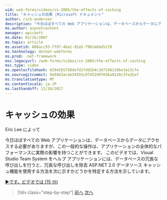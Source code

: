 ```yaml
---
uid: web-forms/videos/vs-2005/the-effects-of-caching
title: "キャッシュの効果 |Microsoft ドキュメント"
author: rick-anderson
description: "今日ほぼすべての Web アプリケーションは、データベースからデータにアクセスする必要がありますが、この一般的な操作の全体的なパフォーマンスに実際の影響を持つことができます、."
ms.author: aspnetcontent
manager: wpickett
ms.date: 03/26/2007
ms.topic: article
ms.assetid: 806acc93-7f97-4ba1-92a5-f90146bd51f8
ms.technology: dotnet-webforms
ms.prod: .net-framework
msc.legacyurl: /web-forms/videos/vs-2005/the-effects-of-caching
msc.type: video
ms.openlocfilehash: 02942b5758de7d1fdd2b4c20724812dbe3a13cfe
ms.sourcegitcommit: 9a9483aceb34591c97451997036a9120c3fe2baf
ms.translationtype: MT
ms.contentlocale: ja-JP
ms.lasthandoff: 11/10/2017
---
```

<a name="the-effects-of-caching"></a>キャッシュの効果
====================
Eric Lee によって

今日ほぼすべての Web アプリケーションは、データベースからデータにアクセスする必要がありますが、この一般的な操作は、アプリケーションの全体的なパフォーマンスに実際の影響を持つことができます。 このビデオでは、Visual Studio Team System をヘルプ アプリケーションには、データベースの冗長な呼び出しを行うと、冗長な呼び出しを除去 ASP.NET 2.0 データソース キャッシュ機能を使用する方法を次に示すかどうかを特定する方法を示しています。

[&#9654;です。ビデオでは (15 分)](https://channel9.msdn.com/Blogs/ASP-NET-Site-Videos/the-effects-of-caching)

>[!div class="step-by-step"]
[前へ](custom-extraction-rules-and-coded-web-tests.md)
[次へ](using-the-load-test-agent.md)
